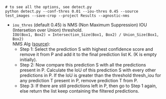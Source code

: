 ```
# to see all the options, see detect.py
python detect.py --conf-thres 0.01 --iou-thres 0.45 --source test_images --save-crop --project Results --agnostic-nms
```
- `iou_thres` (default 0.45) is NMS (Non Maximum Suppression) IOU (Intersetion over Union) threshold.  
`IOU(Box1, Box2) = Intersection_Size(Box1, Box2) / Union_Size(Box1, Box2)`  
NMS Alg ([source](https://learnopencv.com/non-maximum-suppression-theory-and-implementation-in-pytorch/#:~:text=Non%20Maximum%20Suppression%20(NMS)%20is,arrive%20at%20the%20desired%20results.)):
  - Step 1: Select the prediction S with highest confidence score and remove it from P and add it to the final prediction list K. (K is empty initially).
  - Step 2: Now compare this prediction S with all the predictions present in P. Calculate the IoU of this prediction S with every other predictions in P. If the IoU is greater than the threshold thresh_iou for any prediction T present in P, remove prediction T from P.
  - Step 3: If there are still predictions left in P, then go to Step 1 again, else return the list keep containing the filtered predictions.
